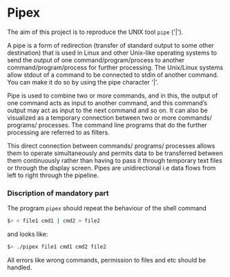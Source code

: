 # Pipex
The aim of this project is to reproduce the UNIX tool `pipe` ('|').

A pipe is a form of redirection (transfer of standard output to some other destination) that is used in Linux and other Unix-like operating systems to send the output of one command/program/process to another command/program/process for further processing. 
The Unix/Linux systems allow stdout of a command to be connected to stdin of another command. 
You can make it do so by using the pipe character '|'. 

Pipe is used to combine two or more commands, and in this, the output of one command acts as input to another command, and this command’s output may act as input to the next command and so on. 
It can also be visualized as a temporary connection between two or more commands/ programs/ processes. The command line programs that do the further processing are referred to as filters. 

This direct connection between commands/ programs/ processes allows them to operate simultaneously and permits data to be transferred between them continuously rather than having to pass it through temporary text files or through the display screen. 
Pipes are unidirectional i.e data flows from left to right through the pipeline.

### Discription of mandatory part
The program `pipex` should repeat the behaviour of the shell command
```bash
$> < file1 cmd1 | cmd2 > file2
```
and looks like:
```bash
$> ./pipex file1 cmd1 cmd2 file2
```
All errors like wrong commands,  permission to files and etc should be handled.
